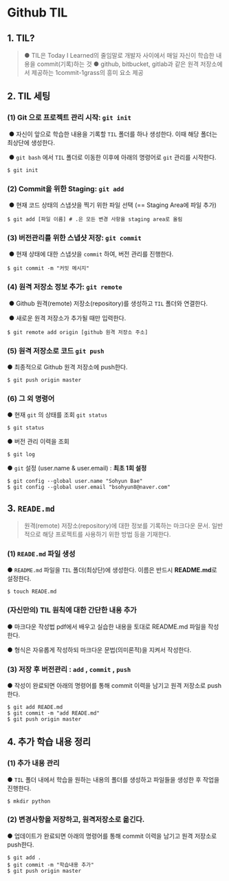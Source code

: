 # Github TIL

## 1. TIL?

> ● TIL은 Today I Learned의 줄임말로 개발자 사이에서 매일 자신이 학습한 내용을 commit(기록)하는
> 것
> ● github, bitbucket, gitlab과 같은 원격 저장소에서 제공하는 1commit-1grass의 흥미 요소 제공



## 2. TIL 세팅

### (1) Git 으로 프로젝트 관리 시작: `git init`

​	●  자신이 앞으로 학습한 내용을 기록할 `TIL` 폴더를 하나 생성한다. 이때 해당 폴더는 최상단에 생성한다.

​	●  `git bash` 에서 `TIL` 폴더로 이동한 이후에 아래의 명령어로 `git` 관리를 시작한다.

``` shell
$ git init
```



###  (2) Commit을 위한 Staging: `git add`

​	●  현재 코드 상태의 스냅샷을 찍기 위한 파일 선택 (== Staging Area에 파일 추가)

``` shell
$ git add [파일 이름] # .은 모든 변경 사항을 staging area로 올림
```



### (3) 버전관리를 위한 스냅샷 저장:  `git commit`

​	● 현재 상태에 대한 스냅샷을 `commit` 하여, 버전 관리를 진행한다.

```shell
$ git commit -m "커밋 메시지"
```



### (4) 원격 저장소 정보 추가: `git remote`

​	● Github 원격(remote) 저장소(repository)를 생성하고 `TIL` 폴더와 연결한다.

​	● 새로운 원격 저장소가 추가될 때만 입력한다.

```shell
$ git remote add origin [github 원격 저장소 주소]
```



### (5) 원격 저장소로 코드 `git push`

● 최종적으로 Github 원격 저장소에 push한다.

```shell
$ git push origin master
```



### (6) 그 외 명령어

● 현재 `git` 의 상태를 조회 `git status`

```shell
$ git status
```

● 버전 관리 이력을 조회

```shell
$ git log
```

● `git` 설정 (user.name & user.email) : **최초 1회 설정**

```shell
$ git config --global user.name "Sohyun Bae"
$ git config --global user.email "bsohyun8@naver.com"
```



## 3. `READE.md`

> 원격(remote) 저장소(repository)에 대한 정보를 기록하는 마크다운 문서. 일반적으로 해당 프로젝트를 사용하기 위한 방법 등을 기재한다.



### (1) `READE.md` 파일 생성

● `README.md` 파일을 `TIL` 폴더(최상단)에 생성한다. 이름은 반드시 **README.md**로 설정한다.

```shell
$ touch READE.md
```



### (자신만의) TIL 원칙에 대한 간단한 내용 추가

● 마크다운 작성법 pdf에서 배우고 실습한 내용을 토대로 README.md 파일을 작성한다.

● 형식은 자유롭게 작성하되 마크다운 문법(의미론적)을 지켜서 작성한다.



### (3) 저장 후 버전관리 : `add` , `commit` , `push`

● 작성이 완료되면 아래의 명령어를 통해 commit 이력을 남기고 원격 저장소로 push한다.

```shell
$ git add READE.md
$ git commit -m "add READE.md"
$ git push origin master
```



## 4. 추가 학습 내용 정리

### (1) 추가 내용 관리

● `TIL` 폴더 내에서 학습을 원하는 내용의 폴더를 생성하고 파일들을 생성한 후 작업을 진행한다.

```shell
$ mkdir python
```



### (2) 변경사항을 저장하고, 원격저장소로 옮긴다.

● 업데이트가 완료되면 아래의 명령어를 통해 commit 이력을 남기고 원격 저장소로 push한다.

```shell
$ git add .
$ git commit -m "학습내용 추가"
$ git push origin master
```

